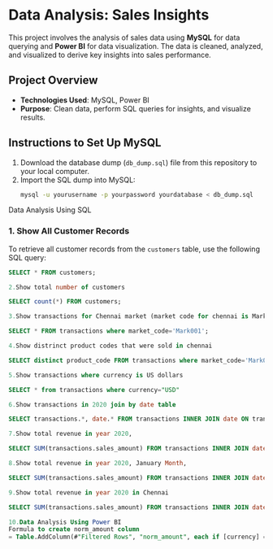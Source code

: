# Data Analysis: Sales Insights

This project involves the analysis of sales data using **MySQL** for data querying and **Power BI** for data visualization. The data is cleaned, analyzed, and visualized to derive key insights into sales performance.

## Project Overview
- **Technologies Used**: MySQL, Power BI
- **Purpose**: Clean data, perform SQL queries for insights, and visualize results.

## Instructions to Set Up MySQL

1. Download the database dump (`db_dump.sql`) file from this repository to your local computer.
2. Import the SQL dump into MySQL:
   ```bash
   mysql -u yourusername -p yourpassword yourdatabase < db_dump.sql


Data Analysis Using SQL
### 1. Show All Customer Records

To retrieve all customer records from the `customers` table, use the following SQL query:

```sql
SELECT * FROM customers;

2.Show total number of customers

SELECT count(*) FROM customers;

3.Show transactions for Chennai market (market code for chennai is Mark001

SELECT * FROM transactions where market_code='Mark001';

4.Show distrinct product codes that were sold in chennai

SELECT distinct product_code FROM transactions where market_code='Mark001';

5.Show transactions where currency is US dollars

SELECT * from transactions where currency="USD"

6.Show transactions in 2020 join by date table

SELECT transactions.*, date.* FROM transactions INNER JOIN date ON transactions.order_date=date.date where date.year=2020;

7.Show total revenue in year 2020,

SELECT SUM(transactions.sales_amount) FROM transactions INNER JOIN date ON transactions.order_date=date.date where date.year=2020 and transactions.currency="INR\r" or transactions.currency="USD\r";

8.Show total revenue in year 2020, January Month,

SELECT SUM(transactions.sales_amount) FROM transactions INNER JOIN date ON transactions.order_date=date.date where date.year=2020 and and date.month_name="January" and (transactions.currency="INR\r" or transactions.currency="USD\r");

9.Show total revenue in year 2020 in Chennai

SELECT SUM(transactions.sales_amount) FROM transactions INNER JOIN date ON transactions.order_date=date.date where date.year=2020 and transactions.market_code="Mark001";

10.Data Analysis Using Power BI
Formula to create norm_amount column
= Table.AddColumn(#"Filtered Rows", "norm_amount", each if [currency] = "USD" or [currency] ="USD#(cr)" then [sales_amount]*75 else [sales_amount], type any)
